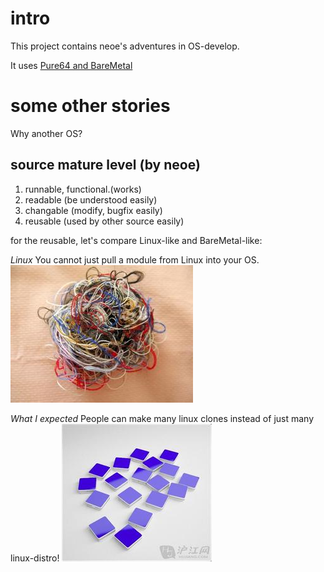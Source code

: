 # intro

This project contains neoe's adventures in OS-develop.

It uses  [Pure64 and BareMetal](https://github.com/ReturnInfinity/BareMetal)


# some other stories

Why another OS?


## source mature level (by neoe)
1. runnable, functional.(works)
2. readable (be understood easily)
3. changable (modify, bugfix easily)
4. reusable (used by other source easily)


for the reusable, let's compare Linux-like and BareMetal-like:

*Linux*
You cannot just pull a module from Linux into your OS.
![mass](https://github.com/neoedmund/BareMetal-OS/raw/master/www/mass.jpg "Linux")

*What I expected*
People can make many linux clones instead of just many linux-distro!
![module](https://github.com/neoedmund/BareMetal-OS/raw/master/www/modules.jpg "My dream")

